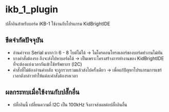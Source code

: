 # ikb_1_plugin
ปลั๊กอินสำหรับบอร์ด iKB-1 ใช้งานกับโปรแกรม KidBrightIDE

## ขีดจำกัดปัจจุบัน

 * อ่านค่าจาก Serial มากกว่า 6 - 8 ไบต์ไม่ได้ -> ไมโครคอนโทรลเลอร์ของบอร์ดทำงานไม่ทัน
 * บางคำสั่งต้องรอ ถึงจะส่งไปหาบอร์ดได้ -> เป็นเพราะโครงสร้างการทำงานของ KidBrightIDE ที่จะต้องแบ่งเวลากันเข้าใช้ทรัพยากร (I2C)
 * คำสั่งที่ไม่ต้องอ่านค่ากลับ จะถูกรวบรวมแล้วส่งไปครั้งเดียว -> เพื่อแก้ปัญหาโปรแกรมการแชร์เวลาดังกล่าวทำให้แต่ละคำสั่งต้องรอเวลา
 
## ผลกระทบเมื่อใช้งานกับปลั๊กอื่น

 * ปลั๊กอินนี้ เปลี่ยนความถี่ I2C เป็น 100kHz จึงอาจส่งผลต่อปลั๊กอินอื่น
